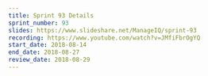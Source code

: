 ```yaml
---
title: Sprint 93 Details
sprint_number: 93
slides: https://www.slideshare.net/ManageIQ/sprint-93
recording: https://www.youtube.com/watch?v=JMfiFbrOgYQ
start_date: 2018-08-14
end_date: 2018-08-27
review_date: 2018-08-29
---
```

